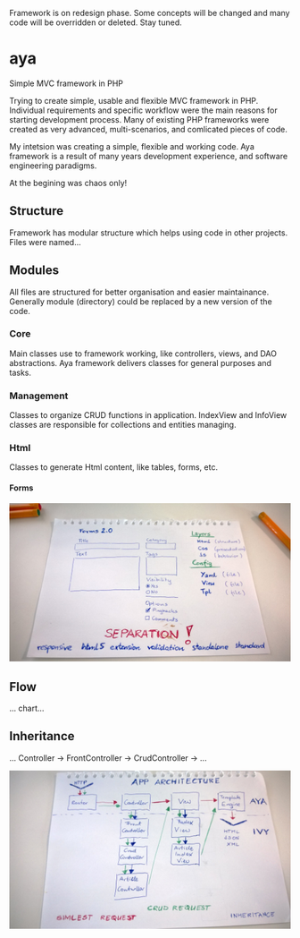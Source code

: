   Framework is on redesign phase. Some concepts will be changed and many code will be overridden or deleted. Stay tuned.

<!-- ![ScreenShot](https://bitbucket.org/schibstednorge/qualitystation/raw/master/screenshot.png "Dashboard") -->

# aya

Simple MVC framework in PHP

Trying to create simple, usable and flexible MVC framework in PHP. Individual requirements and specific workflow were the main reasons for starting development process. Many of existing PHP frameworks were created as very advanced, multi-scenarios, and comlicated pieces of code.

My intetsion was creating a simple, flexible and working code. Aya framework is a result of many years development experience, and software engineering paradigms.

At the begining was chaos only!

## Structure

Framework has modular structure which helps using code in other projects. Files were named...

## Modules

All files are structured for better organisation and easier maintainance. Generally module (directory) could be replaced by a new version of the code.

### Core

Main classes use to framework working, like controllers, views, and DAO abstractions. Aya framework delivers classes for general purposes and tasks.

### Management

Classes to organize CRUD functions in application. IndexView and InfoView classes are responsible for collections and entities managing.

### Html

Classes to generate Html content, like tables, forms, etc.

#### Forms

![ScreenShot](forms-concept.jpg "Forms Concept")

## Flow

... chart...

## Inheritance

... Controller -> FrontController -> CrudController -> ...

![ScreenShot](app-architecture.jpg "App Architecture")
